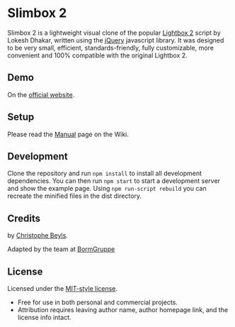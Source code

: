 Slimbox 2
=========

Slimbox 2 is a lightweight visual clone of the popular [Lightbox 2](http://lokeshdhakar.com/projects/lightbox2/) script by Lokesh Dhakar, written using the [jQuery](http://jquery.com) javascript library. It was designed to be very small, efficient, standards-friendly, fully customizable, more convenient and 100% compatible with the original Lightbox 2.

Demo
----

On the [official website](http://www.digitalia.be/software/slimbox2#demo).

Setup
-----

Please read the [Manual](https://github.com/cbeyls/slimbox/wiki/jQuery-Manual) page on the Wiki.

Development
-----------
Clone the repository and run `npm install` to install all development dependencies.
You can then run `npm start` to start a development server and show the example page.
Using `npm run-script rebuild` you can recreate the minified files in the dist directory.

Credits
-------

by [Christophe Beyls](http://www.digitalia.be/).

Adapted by the team at [BormGruppe](https://github.com/bormgruppe/)

License
-------

Licensed under the [MIT-style license](http://opensource.org/licenses/MIT).

- Free for use in both personal and commercial projects.
- Attribution requires leaving author name, author homepage link, and the license info intact.
